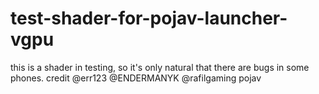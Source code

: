 # test-shader-for-pojav-launcher-vgpu
this is a shader in testing, so it's only natural that there are bugs in some phones.
credit 
@err123
@ENDERMANYK
@rafilgaming pojav
